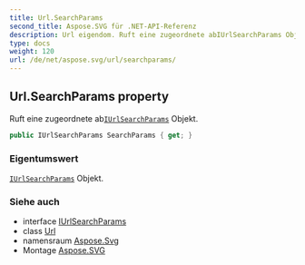 ```yaml
---
title: Url.SearchParams
second_title: Aspose.SVG für .NET-API-Referenz
description: Url eigendom. Ruft eine zugeordnete abIUrlSearchParams Objekt.
type: docs
weight: 120
url: /de/net/aspose.svg/url/searchparams/
---
```

## Url.SearchParams property

Ruft eine zugeordnete ab[`IUrlSearchParams`](../../iurlsearchparams/) Objekt.

```csharp
public IUrlSearchParams SearchParams { get; }
```

### Eigentumswert

[`IUrlSearchParams`](../../iurlsearchparams/) Objekt.

### Siehe auch

* interface [IUrlSearchParams](../../iurlsearchparams/)
* class [Url](../)
* namensraum [Aspose.Svg](../../url/)
* Montage [Aspose.SVG](../../../)


